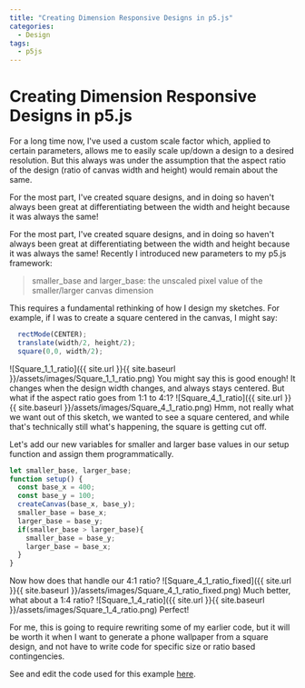 ```yaml
---
title: "Creating Dimension Responsive Designs in p5.js"
categories:
  - Design
tags:
  - p5js
---
```


# Creating Dimension Responsive Designs in p5.js
For a long time now, I've used a custom scale factor which, applied to certain parameters, allows me to easily scale up/down a design to a desired resolution. But this always was under the assumption that the aspect ratio of the design (ratio of canvas width and height) would remain about the same.

For the most part, I've created square designs, and in doing so haven't always been great at differentiating between the width and height because it was always the same!

For the most part, I've created square designs, and in doing so haven't always been great at differentiating between the width and height because it was always the same!
Recently I introduced new parameters to my p5.js framework:
> smaller_base and larger_base:
> the unscaled pixel value of the smaller/larger canvas dimension

This requires a fundamental rethinking of how I design my sketches. For example, if I was to create a square centered in the canvas, I might say:
```javascript
  rectMode(CENTER);
  translate(width/2, height/2);
  square(0,0, width/2);
```
![Square_1_1_ratio]({{ site.url }}{{ site.baseurl }}/assets/images/Square_1_1_ratio.png)
You might say this is good enough! It changes when the design width changes, and always stays centered. But what if the aspect ratio goes from 1:1 to 4:1?
![Square_4_1_ratio]({{ site.url }}{{ site.baseurl }}/assets/images/Square_4_1_ratio.png)
Hmm, not really what we want out of this sketch, we wanted to see a square centered, and while that's technically still what's happening, the square is getting cut off. 

Let's add our new variables for smaller and larger base values in our setup function and assign them programmatically.
```javascript
let smaller_base, larger_base;
function setup() {
  const base_x = 400;
  const base_y = 100;
  createCanvas(base_x, base_y); 
  smaller_base = base_x;
  larger_base = base_y;
  if(smaller_base > larger_base){
    smaller_base = base_y;
    larger_base = base_x;
  }
}
```

Now how does that handle our 4:1 ratio?
![Square_4_1_ratio_fixed]({{ site.url }}{{ site.baseurl }}/assets/images/Square_4_1_ratio_fixed.png)
Much better, what about a 1:4 ratio?
![Square_1_4_ratio]({{ site.url }}{{ site.baseurl }}/assets/images/Square_1_4_ratio.png)
Perfect!

For me, this is going to require rewriting some of my earlier code, but it will be worth it when I want to generate a phone wallpaper from a square design, and not have to write code for specific size or ratio based contingencies.

See and edit the code used for this example [here](https://editor.p5js.org/lewi0622/sketches/DaXHaDd_9).